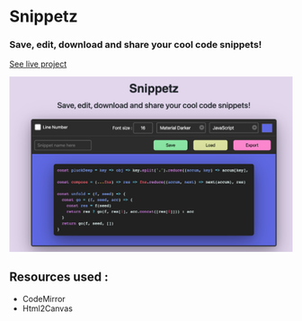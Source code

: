 # Snippetz

###  Save, edit, download and share your cool code snippets!

[See live project](https://snippetz.netlify.app)

![Snippetz Example](/img/snippetz-example.png)

## Resources used :

<ul>
  <li>CodeMirror</li>
  <li>Html2Canvas</li>
</ul>
